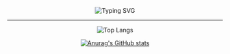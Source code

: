 
<div align="center">
  <img src="https://readme-typing-svg.herokuapp.com?font=Fira+Code&weight=700&size=32&duration=5000&pause=1000&color=FFFFFF&background=1E3C72&center=true&vCenter=true&width=600&height=100&lines=loading.." alt="Typing SVG" />
</div>




---
<p align="center">
  <img src="https://github-readme-stats.vercel.app/api/top-langs/?username=hndn00&layout=compact&theme=default" alt="Top Langs"/>
</p>

<p align="center">
  <a href="https://github.com/anuraghazra/github-readme-stats">
    <img src="https://github-readme-stats.vercel.app/api?username=hndn00" alt="Anurag's GitHub stats"/>
  </a>
</p>
